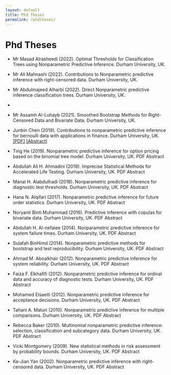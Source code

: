 ```yaml
---
layout: default
title: Phd Theses
permalink: /phdtheses/
---
```


# Phd Theses

- Mr Masad Alrasheedi (2022). Optimal Thresholds for Classification Trees using Nonparametric Predictive Inference. Durham University, UK.

- Mr Ali Mahnashi (2022). Contributions to Nonparametric predictive inference with right-censored data.  Durham University, UK.

- Mr Abdulmajeed Alharbi (2022). Direct Nonparametric predictive inference classification trees. Durham University, UK.
- 
- Mr Assamh Al-Luhayb (2021). Smoothed Bootstrap Methods for Right-Censored Data and Bivariate Data. Durham University, UK.


- Junbin Chen (2019). Contributions to nonparametric predictive inference for bernoulli data with applications in finance. Durham University, UK.
[[PDF]](/jekyll-now/pdfs/holder.pdf)  [[Abstract]](/jekyll-now/pdfs/holder.pdf)

- Ting He (2019). Nonparametric predictive inference for option pricing based on the binomial tree model. Durham University, UK.
PDF Abstract 

- Abdullah Ali H. Ahmadini (2019). Imprecise Statistical Methods for Accelerated Life Testing. Durham University, UK.
PDF Abstract 

- Manal H. Alabdulhadi (2018). Nonparametric predictive inference for diagnostic test thresholds. Durham University, UK.
PDF Abstract 

- Hana N. Alqifari (2017). Nonparametric predictive inference for future order statistics. Durham University, UK.
PDF Abstract 

- Noryanti Binti Muhammad (2016). Predictive inference with copulas for bivariate data. Durham University, UK.
PDF Abstract 

- Abdullah H. Al-nefaiee (2014). Nonparametric predictive inference for system failure times. Durham University, UK.
PDF Abstract 

- Sulafah BinHimd (2014). Nonparametric predictive methods for bootstrap and test reproducibility. Durham University, UK.
PDF Abstract 

- Ahmad M. Aboalkhair (2012). Nonparametric predictive inference for system reliability. Durham University, UK.
PDF Abstract 

- Faiza F. Elkhafifi (2012). Nonparametric predictive inference for ordinal data and accuracy of diagnostic tests. Durham University, UK.
PDF Abstract 

- Mohamed Elsaeiti (2012). Nonparametric predictive inference for acceptance decisions. Durham University, UK.
PDF Abstract 

- Tahani A. Maturi (2010). Nonparametric predictive inference for multiple comparisons. Durham University, UK.
PDF Abstract 

- Rebecca Baker (2010). Multinomial nonparametric predictive inference: selection, classification and subcategory data. Durham University, UK.
PDF Abstract 

- Vicki Montgomery (2009). New statistical methods in risk assessment by probability bounds. Durham University, UK.
PDF Abstract 

- Ke-Jian Yan (2002). Nonparametric predictive inference with right-censored data. Durham University, UK.
PDF Abstract 
